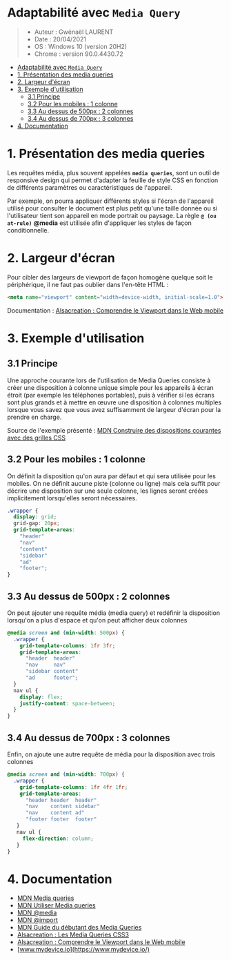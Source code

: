 # Adaptabilité avec ```Media Query```

> * Auteur : Gwénaël LAURENT
> * Date : 20/04/2021
> * OS : Windows 10 (version 20H2)
> * Chrome : version 90.0.4430.72

- [Adaptabilité avec ```Media Query```](#adaptabilité-avec-media-query)
- [1. Présentation des media queries](#1-présentation-des-media-queries)
- [2. Largeur d'écran](#2-largeur-décran)
- [3. Exemple d'utilisation](#3-exemple-dutilisation)
  - [3.1 Principe](#31-principe)
  - [3.2 Pour les mobiles : 1 colonne](#32-pour-les-mobiles--1-colonne)
  - [3.3 Au dessus de 500px : 2 colonnes](#33-au-dessus-de-500px--2-colonnes)
  - [3.4 Au dessus de 700px : 3 colonnes](#34-au-dessus-de-700px--3-colonnes)
- [4. Documentation](#4-documentation)

# 1. Présentation des media queries
Les requêtes média, plus souvent appelées **```media queries```**, sont un outil de responsive design qui permet d'adapter la feuille de style CSS en fonction de différents paramètres ou caractéristiques de l'appareil. 

Par exemple, on pourra appliquer différents styles si l'écran de l'appareil utilisé pour consulter le document est plus petit qu'une taille donnée ou si l'utilisateur tient son appareil en mode portrait ou paysage. La règle **```@ (ou at-rule)```** **@media** est utilisée afin d'appliquer les styles de façon conditionnelle.

# 2. Largeur d'écran
Pour cibler des largeurs de viewport de façon homogène quelque soit le périphérique, il ne faut pas oublier dans l'en-tête HTML :
```html
<meta name="viewport" content="width=device-width, initial-scale=1.0">
```
Documentation : [Alsacreation : Comprendre le Viewport dans le Web mobile](https://www.alsacreations.com/article/lire/1490-comprendre-le-viewport-dans-le-web-mobile.html)

# 3. Exemple d'utilisation
## 3.1 Principe
Une approche courante lors de l'utilisation de Media Queries consiste à créer une disposition à colonne unique simple pour les appareils à écran étroit (par exemple les téléphones portables), puis à vérifier si les écrans sont plus grands et à mettre en œuvre une disposition à colonnes multiples lorsque vous savez que vous avez suffisamment de largeur d'écran pour la prendre en charge.

Source de l'exemple présenté : [MDN Construire des dispositions courantes avec des grilles CSS](https://developer.mozilla.org/fr/docs/Web/CSS/CSS_Grid_Layout/Realizing_common_layouts_using_CSS_Grid_Layout)

## 3.2 Pour les mobiles : 1 colonne
On définit la disposition qu'on aura par défaut et qui sera utilisée pour les mobiles. On ne définit aucune piste (colonne ou ligne) mais cela suffit pour décrire une disposition sur une seule colonne, les lignes seront créées implicitement lorsqu'elles seront nécessaires.
```css
.wrapper {
  display: grid;
  grid-gap: 20px;
  grid-template-areas:
    "header"
    "nav"
    "content"
    "sidebar"
    "ad"
    "footer";
}
```

## 3.3 Au dessus de 500px : 2 colonnes
On peut ajouter une requête média (media query) et redéfinir la disposition lorsqu'on a plus d'espace et qu'on peut afficher deux colonnes 
```css
@media screen and (min-width: 500px) {
  .wrapper {
    grid-template-columns: 1fr 3fr;
    grid-template-areas:
      "header  header"
      "nav     nav"
      "sidebar content"
      "ad      footer";
  }
  nav ul {
    display: flex;
    justify-content: space-between;
  }
}
```

## 3.4 Au dessus de 700px : 3 colonnes
Enfin, on ajoute une autre requête de média pour la disposition avec trois colonnes
```css
@media screen and (min-width: 700px) {
  .wrapper {
    grid-template-columns: 1fr 4fr 1fr;
    grid-template-areas:
      "header header  header"
      "nav    content sidebar"
      "nav    content ad"
      "footer footer  footer"
   }
   nav ul {
     flex-direction: column;
   }
}
```

# 4. Documentation
* [MDN Media queries](https://developer.mozilla.org/fr/docs/Web/CSS/Media_Queries)
* [MDN Utiliser Media queries](https://developer.mozilla.org/fr/docs/Web/CSS/Media_Queries/Using_media_queries)
* [MDN @media](https://developer.mozilla.org/fr/docs/Web/CSS/@media)
* [MDN @import](https://developer.mozilla.org/fr/docs/Web/CSS/@import)
* [MDN Guide du débutant des Media Queries](https://developer.mozilla.org/fr/docs/Learn/CSS/CSS_layout/Media_queries)
* [Alsacreation : Les Media Queries CSS3](https://www.alsacreations.com/article/lire/930-css3-media-queries.html)
* [Alsacreation : Comprendre le Viewport dans le Web mobile](https://www.alsacreations.com/article/lire/1490-comprendre-le-viewport-dans-le-web-mobile.html)
* [www.mydevice.io](https://www.mydevice.io/)
